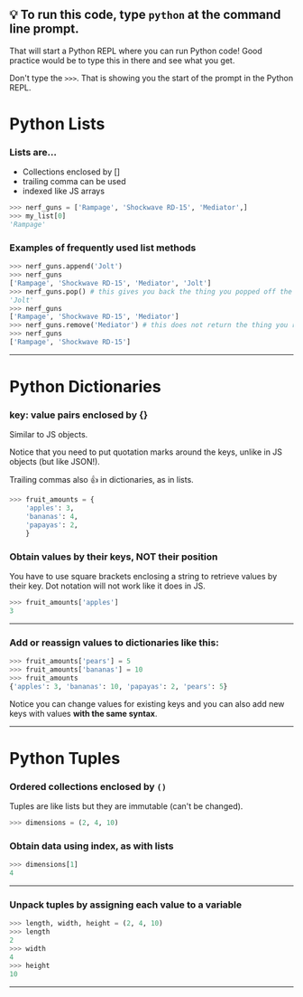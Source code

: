 

## 💡 To run this code, type `python` at the command line prompt.

That will start a Python REPL where you can run Python code! Good practice would be to type this in there and see what you get.

Don't type the `>>>`. That is showing you the start of the prompt in the Python REPL.

# Python Lists

### Lists are...

- Collections enclosed by []
- trailing comma can be used
- indexed like JS arrays

```py
>>> nerf_guns = ['Rampage', 'Shockwave RD-15', 'Mediator',]
>>> my_list[0]
'Rampage'
```

### Examples of frequently used list methods

```py
>>> nerf_guns.append('Jolt')
>>> nerf_guns
['Rampage', 'Shockwave RD-15', 'Mediator', 'Jolt']
>>> nerf_guns.pop() # this gives you back the thing you popped off the list, and alters the list
'Jolt'
>>> nerf_guns
['Rampage', 'Shockwave RD-15', 'Mediator']
>>> nerf_guns.remove('Mediator') # this does not return the thing you removed, but it does change the list
>>> nerf_guns
['Rampage', 'Shockwave RD-15']
```

---

# Python Dictionaries

### key: value pairs enclosed by {}

Similar to JS objects.

Notice that you need to put quotation marks around the keys, unlike in JS objects (but like JSON!).

Trailing commas also 👍 in dictionaries, as in lists.

```py
>>> fruit_amounts = {
    'apples': 3,
    'bananas': 4,
    'papayas': 2,
    }
```

### Obtain values by their keys, NOT their position

You have to use square brackets enclosing a string to retrieve values by their key. Dot notation will not work like it does in JS.

```py
>>> fruit_amounts['apples']
3
```

---

### Add or reassign values to dictionaries like this:

```py
>>> fruit_amounts['pears'] = 5
>>> fruit_amounts['bananas'] = 10
>>> fruit_amounts
{'apples': 3, 'bananas': 10, 'papayas': 2, 'pears': 5}
```

Notice you can change values for existing keys and you can also add new keys with values **with the same syntax**.

---

# Python Tuples

### Ordered collections enclosed by `()`

Tuples are like lists but they are immutable (can't be changed).

```py
>>> dimensions = (2, 4, 10)
```

### Obtain data using index, as with lists

```py
>>> dimensions[1]
4
```

---

### Unpack tuples by assigning each value to a variable

```py
>>> length, width, height = (2, 4, 10)
>>> length
2
>>> width
4
>>> height
10
```

---
